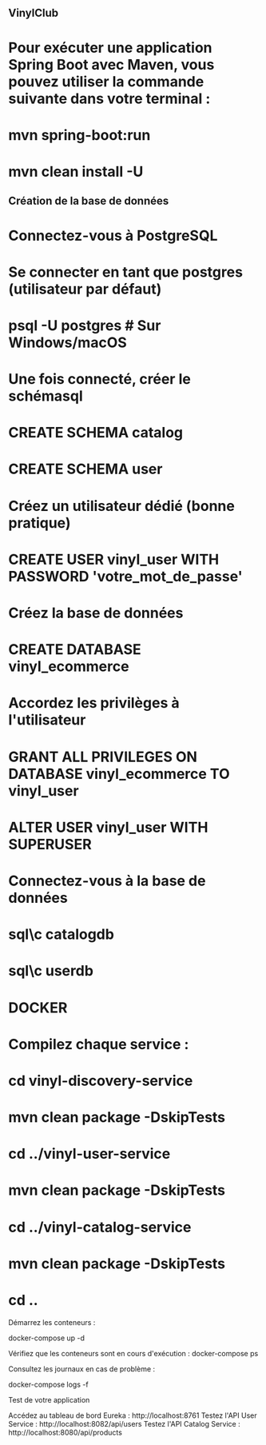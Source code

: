 ## VinylClub

# Pour exécuter une application Spring Boot avec Maven, vous pouvez utiliser la commande suivante dans votre terminal :
# mvn spring-boot:run

# mvn clean install -U

## Création de la base de données
# Connectez-vous à PostgreSQL

# Se connecter en tant que postgres (utilisateur par défaut)
# psql -U postgres        # Sur Windows/macOS

# Une fois connecté, créer le schémasql
# CREATE SCHEMA catalog
# CREATE SCHEMA user

# Créez un utilisateur dédié (bonne pratique)

# CREATE USER vinyl_user WITH PASSWORD 'votre_mot_de_passe'

# Créez la base de données

# CREATE DATABASE vinyl_ecommerce

# Accordez les privilèges à l'utilisateur

# GRANT ALL PRIVILEGES ON DATABASE vinyl_ecommerce TO vinyl_user
# ALTER USER vinyl_user WITH SUPERUSER

# Connectez-vous à la base de données

# sql\c catalogdb
# sql\c userdb


# DOCKER
# Compilez chaque service :

# cd vinyl-discovery-service
# mvn clean package -DskipTests
# cd ../vinyl-user-service
# mvn clean package -DskipTests
# cd ../vinyl-catalog-service
# mvn clean package -DskipTests
# cd ..

Démarrez les conteneurs :

docker-compose up -d

Vérifiez que les conteneurs sont en cours d'exécution :
docker-compose ps

Consultez les journaux en cas de problème :

docker-compose logs -f

Test de votre application

Accédez au tableau de bord Eureka : http://localhost:8761
Testez l'API User Service : http://localhost:8082/api/users
Testez l'API Catalog Service : http://localhost:8080/api/products